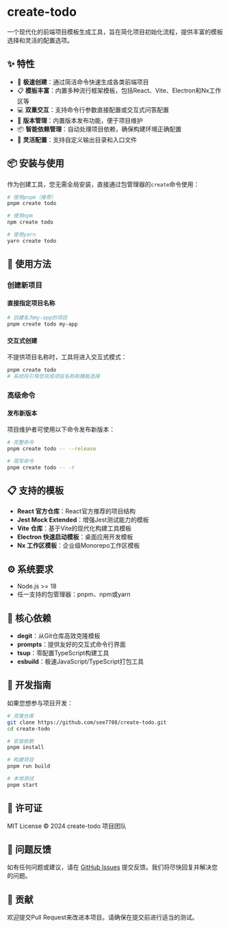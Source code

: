 # create-todo

一个现代化的前端项目模板生成工具，旨在简化项目初始化流程，提供丰富的模板选择和灵活的配置选项。

## ✨ 特性

- 🚀 **极速创建**：通过简洁命令快速生成各类前端项目
- 📋 **模板丰富**：内置多种流行框架模板，包括React、Vite、Electron和Nx工作区等
- 💻 **双重交互**：支持命令行参数直接配置或交互式问答配置
- 🔄 **版本管理**：内置版本发布功能，便于项目维护
- 📦 **智能依赖管理**：自动处理项目依赖，确保构建环境正确配置
- 🔧 **灵活配置**：支持自定义输出目录和入口文件

## 📦 安装与使用

作为创建工具，您无需全局安装，直接通过包管理器的`create`命令使用：

```bash
# 使用pnpm（推荐）
pnpm create todo

# 使用npm
npm create todo

# 使用yarn
yarn create todo
```

## 🔨 使用方法

### 创建新项目

#### 直接指定项目名称

```bash
# 创建名为my-app的项目
pnpm create todo my-app
```

#### 交互式创建

不提供项目名称时，工具将进入交互式模式：

```bash
pnpm create todo
# 系统将引导您完成项目名称和模板选择
```

### 高级命令

#### 发布新版本

项目维护者可使用以下命令发布新版本：

```bash
# 完整命令
pnpm create todo -- --release

# 简写命令
pnpm create todo -- -r
```

## 📋 支持的模板

- **React 官方仓库**：React官方推荐的项目结构
- **Jest Mock Extended**：增强Jest测试能力的模板
- **Vite 仓库**：基于Vite的现代化构建工具模板
- **Electron 快速启动模板**：桌面应用开发模板
- **Nx 工作区模板**：企业级Monorepo工作区模板

## ⚙️ 系统要求

- Node.js >= 18
- 任一支持的包管理器：pnpm、npm或yarn

## 🧩 核心依赖

- **degit**：从Git仓库高效克隆模板
- **prompts**：提供友好的交互式命令行界面
- **tsup**：零配置TypeScript构建工具
- **esbuild**：极速JavaScript/TypeScript打包工具

## 🚀 开发指南

如果您想参与项目开发：

```bash
# 克隆仓库
git clone https://github.com/see7788/create-todo.git
cd create-todo

# 安装依赖
pnpm install

# 构建项目
pnpm run build

# 本地测试
pnpm start
```

## 📄 许可证

MIT License © 2024 create-todo 项目团队

## 🐛 问题反馈

如有任何问题或建议，请在 [GitHub Issues](https://github.com/see7788/create-todo/issues) 提交反馈。我们将尽快回复并解决您的问题。

## 🤝 贡献

欢迎提交Pull Request来改进本项目。请确保在提交前进行适当的测试。